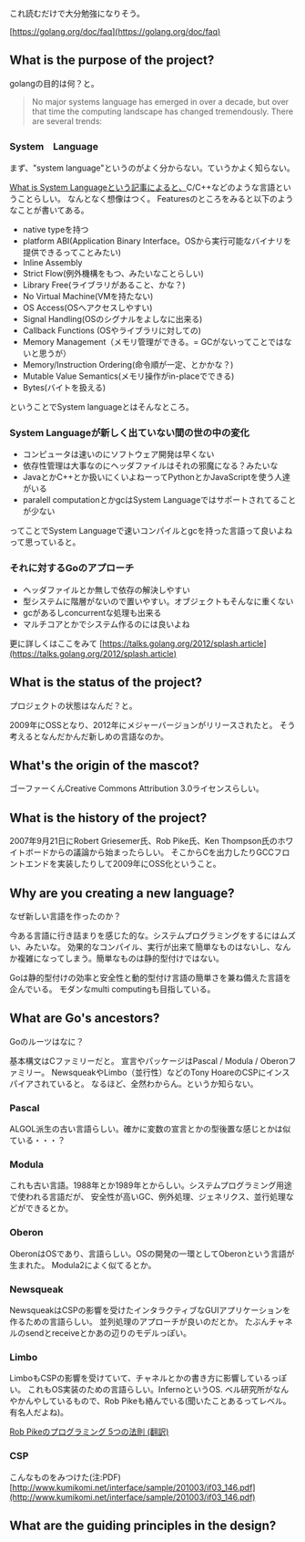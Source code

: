 
これ読むだけで大分勉強になりそう。

[https://golang.org/doc/faq](https://golang.org/doc/faq)


## What is the purpose of the project?


golangの目的は何？と。

>No major systems language has emerged in over a decade, but over that time the computing landscape has changed tremendously. There are several trends:


### System　Language


まず、"system language"というのがよく分からない。ていうかよく知らない。

[What is System Languageという記事によると、](https://mortoray.com/2013/02/17/what-is-a-system-language/)C/C++などのような言語ということらしい。
なんとなく想像はつく。 Featuresのところをみると以下のようなことが書いてある。


* native typeを持つ
* platform ABI(Application Binary Interface。OSから実行可能なバイナリを提供できるってことみたい)
* Inline Assembly
* Strict Flow(例外機構をもつ、みたいなことらしい)
* Library Free(ライブラリがあること、かな？)
* No Virtual Machine(VMを持たない)
* OS Access(OSへアクセスしやすい)
* Signal Handling(OSのシグナルをよしなに出来る)
* Callback Functions (OSやライブラリに対しての)
* Memory Management（メモリ管理ができる。= GCがないってことではないと思うが）
* Memory/Instruction Ordering(命令順が一定、とかかな？)
* Mutable Value Semantics(メモリ操作がin-placeでできる)
* Bytes(バイトを扱える)


ということでSystem languageとはそんなところ。

### System Languageが新しく出ていない間の世の中の変化

* コンピュータは速いのにソフトウェア開発は早くない
* 依存性管理は大事なのにヘッダファイルはそれの邪魔になる？みたいな
* JavaとかC++とか扱いにくいよねーってPythonとかJavaScriptを使う人達がいる
* paralell computationとかgcはSystem Languageではサポートされてることが少ない

ってことでSystem Languageで速いコンパイルとgcを持った言語って良いよねって思っていると。

### それに対するGoのアプローチ

* ヘッダファイルとか無しで依存の解決しやすい
* 型システムに階層がないので置いやすい。オブジェクトもそんなに重くない
* gcがあるしconcurrentな処理も出来る
* マルチコアとかでシステム作るのには良いよね

更に詳しくはここをみて
[https://talks.golang.org/2012/splash.article](https://talks.golang.org/2012/splash.article)



## What is the status of the project?

プロジェクトの状態はなんだ？と。


2009年にOSSとなり、2012年にメジャーバージョンがリリースされたと。
そう考えるとなんだかんだ新しめの言語なのか。


## What's the origin of the mascot?

ゴーファーくんCreative Commons Attribution 3.0ライセンスらしい。

## What is the history of the project?

2007年9月21日にRobert Griesemer氏、Rob Pike氏、Ken Thompson氏のホワイトボードからの議論から始まったらしい。
そこからCを出力したりGCCフロントエンドを実装したりして2009年にOSS化ということ。

## Why are you creating a new language?

なぜ新しい言語を作ったのか？

今ある言語に行き詰まりを感じた的な。システムプログラミングをするにはムズい、みたいな。
効果的なコンパイル、実行が出来て簡単なものはないし、なんか複雑になってしまう。簡単なものは静的型付けではない。

Goは静的型付けの効率と安全性と動的型付け言語の簡単さを兼ね備えた言語を企んでいる。
モダンなmulti computingも目指している。


## What are Go's ancestors?

Goのルーツはなに？

基本構文はCファミリーだと。
宣言やパッケージはPascal / Modula / Oberonファミリー。
NewsqueakやLimbo（並行性）などのTony HoareのCSPにインスパイアされていると。
なるほど、全然わからん。というか知らない。

### Pascal

ALGOL派生の古い言語らしい。確かに変数の宣言とかの型後置な感じとかは似ている・・・？

### Modula

これも古い言語。1988年とか1989年とからしい。システムプログラミング用途で使われる言語だが、
安全性が高いGC、例外処理、ジェネリクス、並行処理などができるとか。

### Oberon

OberonはOSであり、言語らしい。OSの開発の一環としてOberonという言語が生まれた。
Modula2によく似てるとか。

### Newsqueak

NewsqueakはCSPの影響を受けたインタラクティブなGUIアプリケーションを作るための言語らしい。
並列処理のアプローチが良いのだとか。
たぶんチャネルのsendとreceiveとかあの辺りのモデルっぽい。

### Limbo

LimboもCSPの影響を受けていて、チャネルとかの書き方に影響しているっぽい。
これもOS実装のための言語らしい。InfernoというOS.
ベル研究所がなんやかんやしているもので、Rob Pikeも絡んでいる(聞いたことあるってレベル。有名人だよね)。

[Rob Pikeのプログラミング 5つの法則 (翻訳)](http://yosuke-furukawa.hatenablog.com/entry/2014/07/08/083900)

### CSP

こんなものをみつけた(注:PDF)
[http://www.kumikomi.net/interface/sample/201003/if03_146.pdf](http://www.kumikomi.net/interface/sample/201003/if03_146.pdf)

## What are the guiding principles in the design?



